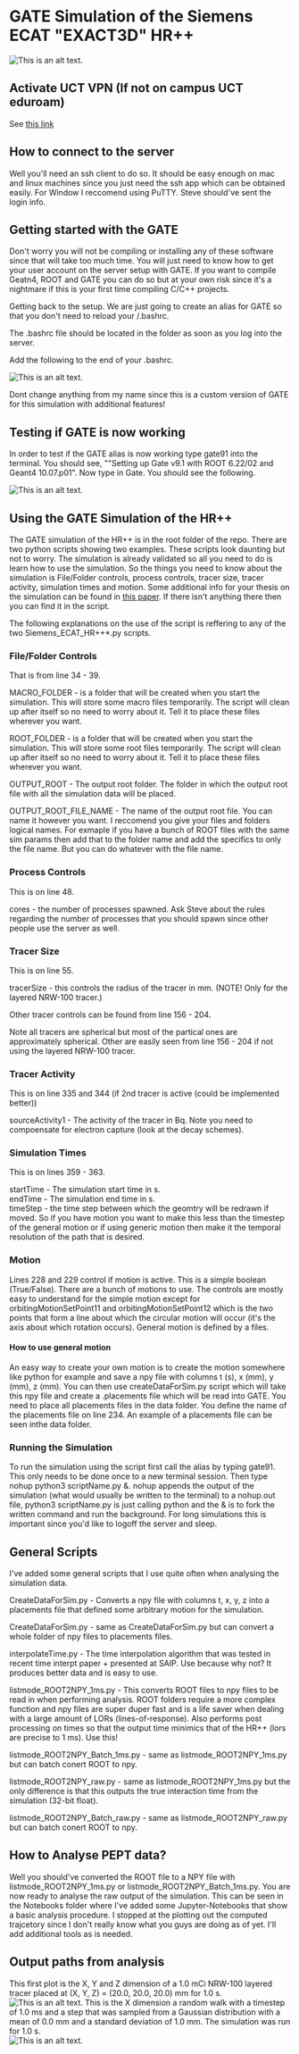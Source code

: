 # GATE Simulation of the Siemens ECAT "EXACT3D" HR++
![This is an alt text.](/ReadmeImages/HR++SimCropped.png "This is a sample image.")
## Activate UCT VPN (If not on campus UCT eduroam)

See [this link](https://icts.uct.ac.za/services-working-remotely-virtual-private-network/install-anyconnect)

## How to connect to the server

Well you'll need an ssh client to do so.  It should be easy enough on mac and linux machines since you just need the ssh app which can be obtained easily.  For Window I reccomend using PuTTY.  Steve should've sent the login info.

## Getting started with the GATE

Don't worry you will not be compiling or installing any of these software since that will take too much time.  You will just need to know how to get your user account on the server setup with GATE.  If you want to compile Geatn4, ROOT and GATE you can do so but at your own risk since it's a nightmare if this is your first time compiling C/C++ projects.

Getting back to the setup.  We are just going to create an alias for GATE so that you don't need to reload your /.bashrc.   

The .bashrc file should be located in the folder as soon as you log into the server.  

Add the following to the end of your .bashrc.  

![This is an alt text.](/ReadmeImages/bashrc.png "This is a sample image.")

Dont change anything from my name since this is a custom version of GATE for this simulation with additional features!

## Testing if GATE is now working

In order to test if the GATE alias is now working type gate91 into the terminal.  You should see, ""Setting up Gate v9.1 with ROOT 6.22/02 and Geant4 10.07.p01".  Now type in Gate.  You should see the following.  


![This is an alt text.](/ReadmeImages/Gate.png "This is a sample image.")

## Using the GATE Simulation of the HR++

The GATE simulation of the HR++ is in the root folder of the repo.  There are two python scripts showing two examples.  These scripts look daunting but not to worry.  The simulation is already validated so all you need to do is learn how to use the simulation.  So the things you need to know about the simulation is File/Folder controls, process controls, tracer size, tracer activity, simulation times and motion.  Some additional info for your thesis on the simulation can be found in [this paper](https://www.mdpi.com/2076-3417/13/11/6690).  If there isn't anything there then you can find it in the script.  

The following explanations on the use of the script is reffering to any of the two Siemens_ECAT_HR++*.py scripts.  

### File/Folder Controls
That is from line 34 - 39.  

MACRO_FOLDER -  is a folder that will be created when you start the simulation.  This will store some macro files temporarily.  The script will clean up after itself so no need to worry about it.  Tell it to place these files wherever you want.  

ROOT_FOLDER - is a folder that will be created when you start the simulation.  This will store some root files temporarily.  The script will clean up after itself so no need to worry about it.  Tell it to place these files wherever you want.  

OUTPUT_ROOT - The output root folder.  The folder in which the output root file with all the simulation data will be placed.

OUTPUT_ROOT_FILE_NAME - The name of the output root file.  You can name it however you want.  I reccomend you give your files and folders logical names.  For exmaple if you have a bunch of ROOT files with the same sim params then add that to the folder name and add the specifics to only the file name.  But you can do whatever with the file name.  

### Process Controls
This is on line 48.  

cores - the number of processes spawned.  Ask Steve about the rules regarding the number of processes that you should spawn since other people use the server as well.  

### Tracer Size
This is on line 55.  

tracerSize - this controls the radius of the tracer in mm.  (NOTE!  Only for the layered NRW-100 tracer.)

Other tracer controls can be found from line 156 - 204.  

Note all tracers are spherical but most of the partical ones are approximately spherical.  Other are easily seen from line 156 - 204 if not using the layered NRW-100 tracer.  

### Tracer Activity
This is on line 335 and 344 (if 2nd tracer is active (could be implemented better))

sourceActivity1 - The activity of the tracer in Bq.  Note you need to compoensate for electron capture (look at the decay schemes). 

### Simulation Times
This is on lines 359 - 363.  

startTime - The simulation start time in s.   
endTime - The simulation end time in s.  
timeStep - the time step between which the geomtry will be redrawn if moved.  So if you have motion you want to make this less than the timestep of the general motion or if using generic motion then make it the temporal resolution of the path that is desired.  


### Motion
Lines 228 and 229 control if motion is active.  This is a simple boolean (True/False).  There are a bunch of motions to use.  The controls are mostly easy to understand for the simple motion except for orbitingMotionSetPoint11 and orbitingMotionSetPoint12 which is the two points that form a line about which the circular motion will occur (it's the axis about which rotation occurs).  General motion is defined by a files. 

#### How to use general motion
An easy way to create your own motion is to create the motion somewhere like python for example and save a npy file with columns t (s), x (mm), y (mm), z (mm).  You can then use createDataForSim.py script which will take this npy file and create a .placements file which will be read into GATE.  You need to place all placements files in the data folder.  You define the name of the placements file on line 234.  An example of a placements file can be seen inthe data folder.

### Running the Simulation
To run the simulation using the script first call the alias by typing gate91.  This only needs to be done once to a new terminal session.  Then type nohup python3 scriptName.py &.  nohup appends the output of the simulation (what would usually be written to the terminal) to a nohup.out file, python3 scriptName.py is just calling python and the & is to fork the written command and run the background.  For long simulations this is important since you'd like to logoff the server and sleep.  

## General Scripts

I've added some general scripts that I use quite often when analysing the simulation data.  

CreateDataForSim.py - Converts a npy file with columns t, x, y, z into a placements file that defined some arbitrary motion for the simulation.  

CreateDataForSim.py - same as CreateDataForSim.py but can convert a whole folder of npy files to placements files.  

interpolateTime.py - The time interpolation algorithm that was tested in recent time interpt paper + presented at SAIP.  Use because why not?  It produces better data and is easy to use.  

listmode_ROOT2NPY_1ms.py - This converts ROOT files to npy files to be read in when performing analysis.  ROOT folders require a more complex function and npy files are super duper fast and is a life saver when dealing with a large amount of LORs (lines-of-response).  Also performs post processing on times so that the output time minimics that of the HR++ (lors are precise to 1 ms).  Use this!

listmode_ROOT2NPY_Batch_1ms.py - same as listmode_ROOT2NPY_1ms.py but can batch conert ROOT to npy.  

listmode_ROOT2NPY_raw.py - same as listmode_ROOT2NPY_1ms.py but the only difference is that this outputs the true interaction time from the simulation (32-bit float).  

listmode_ROOT2NPY_Batch_raw.py - same as listmode_ROOT2NPY_raw.py but can batch conert ROOT to npy. 

## How to Analyse PEPT data?

Well you should've converted the ROOT file to a NPY file with listmode_ROOT2NPY_1ms.py or listmode_ROOT2NPY_Batch_1ms.py.  You are now ready to analyse the raw output of the simulation.  This can be seen in the Notebooks folder where I've added some Jupyter-Notebooks that show a basic analysis procedure.  I stopped at the plotting out the computed trajcetory since I don't really know what you guys are doing as of yet.  I'll add additional tools as is needed.    

## Output paths from analysis
This first plot is the X, Y and Z dimension of a 1.0 mCi NRW-100 layered tracer placed at (X, Y, Z) = (20.0, 20.0, 20.0) mm for 1.0 s.  
![This is an alt text.](/Notebooks/StationaryTest.png "This is a sample image.")
This is the X dimension a random walk with a timestep of 1.0 ms and a step that was sampled from a Gaussian distribution with a mean of 0.0 mm and a standard deviation of 1.0 mm.  The simulation was run for 1.0 s.  
![This is an alt text.](/Notebooks/RandomWalkTest.png "This is a sample image.")